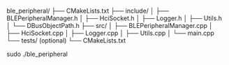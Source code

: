 ble_peripheral/
├── CMakeLists.txt
├── include/
│   ├── BLEPeripheralManager.h
│   ├── HciSocket.h
│   ├── Logger.h
│   ├── Utils.h
│   └── DBusObjectPath.h
├── src/
│   ├── BLEPeripheralManager.cpp
│   ├── HciSocket.cpp
│   ├── Logger.cpp
│   ├── Utils.cpp
│   └── main.cpp
└── tests/ (optional)
    └── CMakeLists.txt


sudo ./ble_peripheral